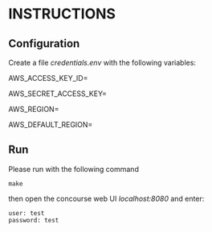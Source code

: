 # INSTRUCTIONS

## Configuration

Create a file *credentials.env* with the following variables:


AWS_ACCESS_KEY_ID=

AWS_SECRET_ACCESS_KEY=

AWS_REGION= 

AWS_DEFAULT_REGION= 


## Run


Please run with the following command


```
make

```

then open the concourse web UI *localhost:8080* and enter:

```
user: test
password: test
```

